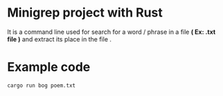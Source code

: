 # Minigrep project with Rust

It is a command line used for search for a word / phrase in a file **( Ex: .txt file )** and extract its place in the file .

# Example code

```
cargo run bog poem.txt
```
